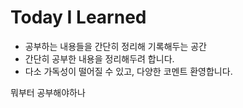 # Today I Learned

 - 공부하는 내용들을 간단히 정리해 기록해두는 공간
 - 간단히 공부한 내용을 정리해두려 합니다.
 - 다소 가독성이 떨어질 수 있고, 다양한 코멘트 환영합니다.


뭐부터 공부해야하나
